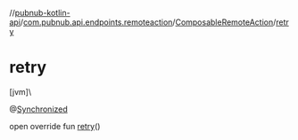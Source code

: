 //[pubnub-kotlin-api](../../../index.md)/[com.pubnub.api.endpoints.remoteaction](../index.md)/[ComposableRemoteAction](index.md)/[retry](retry.md)

# retry

[jvm]\

@[Synchronized](https://kotlinlang.org/api/core/kotlin-stdlib/kotlin.jvm/-synchronized/index.html)

open override fun [retry](retry.md)()

